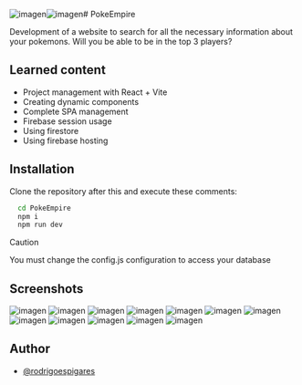 ![imagen](https://github.com/rodrigoespigares/PokeEmpire/assets/94736646/bb1ebfd5-938b-44ef-aac9-fdc8c6817269)![imagen](https://github.com/rodrigoespigares/PokeEmpire/assets/94736646/ec475d44-eae1-4a74-9c88-c7707ec51d5c)# PokeEmpire

Development of a website to search for all the necessary information about your pokemons. Will you be able to be in the top 3 players?


## Learned content

- Project management with React + Vite
- Creating dynamic components
- Complete SPA management
- Firebase session usage
- Using firestore
- Using firebase hosting


## Installation

Clone the repository after this and execute these comments:

```bash
  cd PokeEmpire
  npm i
  npm run dev
```

> [!CAUTION]
> You must change the config.js configuration to access your database

## Screenshots

![imagen](https://github.com/rodrigoespigares/PokeEmpire/assets/94736646/f02d2c10-8e78-496b-badd-fdefc4b2d243)
![imagen](https://github.com/rodrigoespigares/PokeEmpire/assets/94736646/72bb6d2d-7ad1-46e2-8518-daa83d056092)
![imagen](https://github.com/rodrigoespigares/PokeEmpire/assets/94736646/ec494157-7b2f-4de8-a230-e4707ed2c93a)
![imagen](https://github.com/rodrigoespigares/PokeEmpire/assets/94736646/015393e6-5725-44d2-9332-5dd3bfb0852a)
![imagen](https://github.com/rodrigoespigares/PokeEmpire/assets/94736646/00bbf5cd-7cde-4761-839b-a6ce02ebbb6f)
![imagen](https://github.com/rodrigoespigares/PokeEmpire/assets/94736646/a11a6a61-3e90-4a2c-aea1-825ad04cc464)
![imagen](https://github.com/rodrigoespigares/PokeEmpire/assets/94736646/df016d83-a659-48fa-9883-644085e5f079)
![imagen](https://github.com/rodrigoespigares/PokeEmpire/assets/94736646/a7223285-a08f-472d-a1d9-aa1be497ef04)
![imagen](https://github.com/rodrigoespigares/PokeEmpire/assets/94736646/a7ed45a9-8f4f-4c94-8e39-38bc5bf40072)
![imagen](https://github.com/rodrigoespigares/PokeEmpire/assets/94736646/d6c7af3a-1785-42a4-a2c5-c635efc03ad5)
![imagen](https://github.com/rodrigoespigares/PokeEmpire/assets/94736646/27079dcd-0ebb-4eb2-b076-1eea755614b0)
![imagen](https://github.com/rodrigoespigares/PokeEmpire/assets/94736646/21b46192-cbae-4460-aa44-9e34d3988495)



## Author

- [@rodrigoespigares](https://www.github.com/rodrigoespigares)
